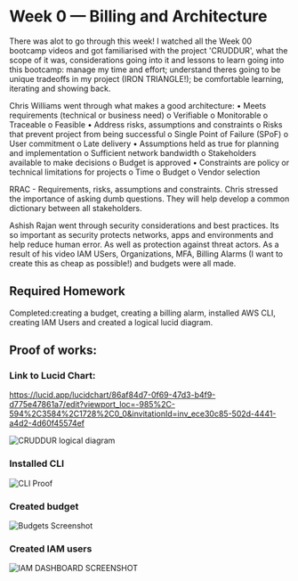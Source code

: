 # Week 0 — Billing and Architecture

There was alot to go through this week! I watched all the Week 00 bootcamp videos and got familiarised with the project 'CRUDDUR', what the scope of it was, considerations going into it and lessons to learn going into this bootcamp: manage my time and effort; understand theres going to be unique tradeoffs in my project (IRON TRIANGLE!); be comfortable learning, iterating and showing back.

Chris Williams went through what makes a good architecture:
•	Meets requirements (technical or business need)
    o	Verifiable
    o	Monitorable
    o	Traceable
    o	Feasible
•	Address risks, assumptions and constraints
    o	Risks that prevent project from being successful
    o Single Point of Failure (SPoF)
    o User commitment
    o Late delivery
•	Assumptions held as true for planning and implementation
    o Sufficient network bandwidth
    o	Stakeholders available to make decisions
    o Budget is approved
•	Constraints are policy or technical limitations for projects
    o Time
    o Budget
    o Vendor selection

RRAC - Requirements, risks, assumptions and constraints.
Chris stressed the importance of asking dumb questions. They will help develop a common dictionary between all stakeholders.

Ashish Rajan went through security considerations and best practices. Its so important as security protects networks, apps and environments and help reduce human error. As well as protection against threat actors. As a result of his video IAM USers, Organizations, MFA, Billing Alarms (I want to create this as cheap as possible!) and budgets were all made.

## Required Homework

Completed:creating a budget, creating a billing alarm,  installed AWS CLI, creating IAM Users and created a logical lucid diagram. 


## Proof of works:
### Link to Lucid Chart:
https://lucid.app/lucidchart/86af84d7-0f69-47d3-b4f9-d775e47861a7/edit?viewport_loc=-985%2C-594%2C3584%2C1728%2C0_0&invitationId=inv_ece30c85-502d-4441-a4d2-4d60f45574ef

![CRUDDUR logical diagram](https://user-images.githubusercontent.com/122380818/220775904-ed3f00e4-1a57-4f02-91a0-83e6f09f64fb.png)

### Installed CLI
![CLI Proof](https://user-images.githubusercontent.com/122380818/221008521-321a69a9-c63b-4e27-a701-5ac060d90382.png)

### Created budget
![Budgets Screenshot](https://user-images.githubusercontent.com/122380818/220776145-7e044dbb-eede-4b17-8201-b4879b02388f.png)

### Created IAM users 
![IAM DASHBOARD SCREENSHOT](https://user-images.githubusercontent.com/122380818/220776162-817173dc-b95b-44bf-902d-fcff7e299df5.png)
